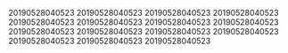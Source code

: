20190528040523
20190528040523
20190528040523
20190528040523
20190528040523
20190528040523
20190528040523
20190528040523
20190528040523
20190528040523
20190528040523
20190528040523
20190528040523
20190528040523
20190528040523

